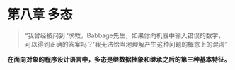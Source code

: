 # 第八章 多态
> “我曾经被问到 ‘求教，Babbage先生，如果你向机器中输入错误的数字，可以得到正确的答案吗？’我无法恰当地理解产生这种问题的概念上的混淆”

**在面向对象的程序设计语言中，多态是继数据抽象和继承之后的第三种基本特征。**
